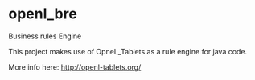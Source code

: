 # openl_bre
Business rules Engine 


This project makes use of OpneL_Tablets as a rule engine for java code.

More info here: http://openl-tablets.org/
